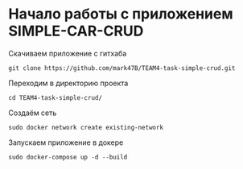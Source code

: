 # Начало работы с приложением SIMPLE-CAR-CRUD

Скачиваем приложение с гитхаба
```
git clone https://github.com/mark47B/TEAM4-task-simple-crud.git
```

Переходим в директорию проекта
```
cd TEAM4-task-simple-crud/
```

Создаём сеть
```
sudo docker network create existing-network
```

Запускаем приложение в докере
```
sudo docker-compose up -d --build
```
